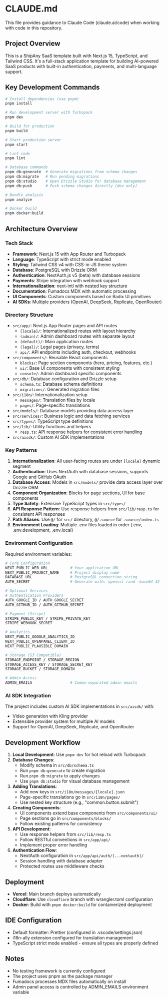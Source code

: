 # CLAUDE.md

This file provides guidance to Claude Code (claude.ai/code) when working with code in this repository.

## Project Overview

This is a ShipAny SaaS template built with Next.js 15, TypeScript, and Tailwind CSS. It's a full-stack application template for building AI-powered SaaS products with built-in authentication, payments, and multi-language support.

## Key Development Commands

```bash
# Install dependencies (use pnpm)
pnpm install

# Run development server with Turbopack
pnpm dev

# Build for production
pnpm build

# Start production server
pnpm start

# Lint code
pnpm lint

# Database commands
pnpm db:generate  # Generate migrations from schema changes
pnpm db:migrate   # Run pending migrations
pnpm db:studio    # Open Drizzle Studio for database management
pnpm db:push      # Push schema changes directly (dev only)

# Bundle analysis
pnpm analyze

# Docker build
pnpm docker:build
```

## Architecture Overview

### Tech Stack
- **Framework**: Next.js 15 with App Router and Turbopack
- **Language**: TypeScript with strict mode enabled
- **Styling**: Tailwind CSS v4 with CSS-in-JS theme system
- **Database**: PostgreSQL with Drizzle ORM
- **Authentication**: NextAuth.js v5 (beta) with database sessions
- **Payments**: Stripe integration with webhook support
- **Internationalization**: next-intl with nested key structure
- **Documentation**: Fumadocs MDX with automatic processing
- **UI Components**: Custom components based on Radix UI primitives
- **AI SDKs**: Multiple providers (OpenAI, DeepSeek, Replicate, OpenRouter)

### Directory Structure

- `src/app/`: Next.js App Router pages and API routes
  - `[locale]/`: Internationalized routes with layout hierarchy
  - `(admin)/`: Admin dashboard routes with separate layout
  - `(default)/`: Main application routes
  - `(legal)/`: Legal pages (privacy, terms)
  - `api/`: API endpoints including auth, checkout, webhooks
- `src/components/`: Reusable React components
  - `blocks/`: Page section components (hero, pricing, features, etc.)
  - `ui/`: Base UI components with consistent styling
  - `console/`: Admin dashboard specific components
- `src/db/`: Database configuration and Drizzle setup
  - `schema.ts`: Database schema definitions
  - `migrations/`: Generated migration files
- `src/i18n/`: Internationalization setup
  - `messages/`: Translation files by locale
  - `pages/`: Page-specific translations
- `src/models/`: Database models providing data access layer
- `src/services/`: Business logic and data fetching services
- `src/types/`: TypeScript type definitions
- `src/lib/`: Utility functions and helpers
  - `resp.ts`: API response helpers for consistent error handling
- `src/aisdk/`: Custom AI SDK implementations

### Key Patterns

1. **Internationalization**: All user-facing routes are under `[locale]` dynamic segment
2. **Authentication**: Uses NextAuth with database sessions, supports Google and GitHub OAuth
3. **Database Access**: Models in `src/models/` provide data access layer over Drizzle ORM
4. **Component Organization**: Blocks for page sections, UI for base components
5. **Type Safety**: Extensive TypeScript types in `src/types/`
6. **API Response Pattern**: Use response helpers from `src/lib/resp.ts` for consistent API responses
7. **Path Aliases**: Use `@/` for `src/` directory, `@/.source` for `.source/index.ts`
8. **Environment Loading**: Multiple .env files loaded in order (.env, .env.development, .env.local)

### Environment Configuration

Required environment variables:
```bash
# Core Configuration
NEXT_PUBLIC_WEB_URL          # Your application URL
NEXT_PUBLIC_PROJECT_NAME     # Project display name
DATABASE_URL                 # PostgreSQL connection string
AUTH_SECRET                  # Generate with: openssl rand -base64 32

# Optional Services
# Authentication Providers
AUTH_GOOGLE_ID / AUTH_GOOGLE_SECRET
AUTH_GITHUB_ID / AUTH_GITHUB_SECRET

# Payment (Stripe)
STRIPE_PUBLIC_KEY / STRIPE_PRIVATE_KEY
STRIPE_WEBHOOK_SECRET

# Analytics
NEXT_PUBLIC_GOOGLE_ANALYTICS_ID
NEXT_PUBLIC_OPENPANEL_CLIENT_ID
NEXT_PUBLIC_PLAUSIBLE_DOMAIN

# Storage (S3 Compatible)
STORAGE_ENDPOINT / STORAGE_REGION
STORAGE_ACCESS_KEY / STORAGE_SECRET_KEY
STORAGE_BUCKET / STORAGE_DOMAIN

# Admin Access
ADMIN_EMAILS                 # Comma-separated admin emails
```

### AI SDK Integration

The project includes custom AI SDK implementations in `src/aisdk/` with:
- Video generation with Kling provider
- Extensible provider system for multiple AI models
- Support for OpenAI, DeepSeek, Replicate, and OpenRouter

## Development Workflow

1. **Local Development**: Use `pnpm dev` for hot reload with Turbopack
2. **Database Changes**: 
   - Modify schema in `src/db/schema.ts`
   - Run `pnpm db:generate` to create migration
   - Run `pnpm db:migrate` to apply changes
   - Use `pnpm db:studio` for visual database management
3. **Adding Translations**:
   - Add new keys in `src/i18n/messages/[locale].json`
   - Page-specific translations go in `src/i18n/pages/`
   - Use nested key structure (e.g., "common.button.submit")
4. **Creating Components**:
   - UI components extend base components from `src/components/ui/`
   - Page sections go in `src/components/blocks/`
   - Follow existing patterns for consistency
5. **API Development**:
   - Use response helpers from `src/lib/resp.ts`
   - Follow RESTful conventions in `src/app/api/`
   - Implement proper error handling
6. **Authentication Flow**:
   - NextAuth configuration in `src/app/api/auth/[...nextauth]/`
   - Session handling with database adapter
   - Protected routes use middleware checks

## Deployment

- **Vercel**: Main branch deploys automatically
- **Cloudflare**: Use `cloudflare` branch with wrangler.toml configuration
- **Docker**: Build with `pnpm docker:build` for containerized deployment

## IDE Configuration

- Default formatter: Prettier (configured in .vscode/settings.json)
- i18n-ally extension configured for translation management
- TypeScript strict mode enabled - ensure all types are properly defined

## Notes

- No testing framework is currently configured
- The project uses pnpm as the package manager
- Fumadocs processes MDX files automatically on install
- Admin panel access is controlled by ADMIN_EMAILS environment variable